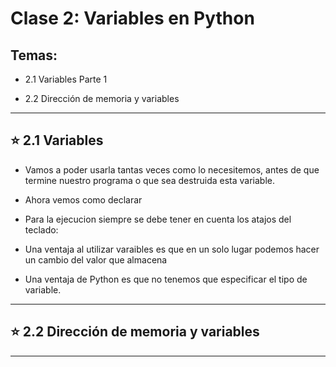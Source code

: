 # Clase 2:  Variables en Python

## Temas:

- 2.1 Variables Parte 1

- 2.2 Dirección de memoria y variables

---

## :star: 2.1 Variables 

- Vamos a poder usarla tantas veces como lo necesitemos, antes de que termine nuestro programa o que sea destruida esta variable.

- Ahora vemos como declarar

- Para la ejecucion siempre se debe tener en cuenta los atajos del teclado:

- Una ventaja al utilizar varaibles es que en un solo lugar podemos hacer un cambio del valor que almacena

- Una ventaja de Python es que no tenemos que especificar el tipo de variable.

---

## :star: 2.2 Dirección de memoria y variables

---
